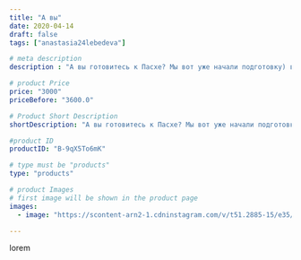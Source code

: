```yaml
---
title: "А вы"
date: 2020-04-14
draft: false
tags: ["anastasia24lebedeva"]

# meta description
description : "А вы готовитесь к Пасхе? Мы вот уже начали подготовку) в этом году решили красить яйца по старинке🤭. Делитесь своим опытом в этом деле💪"

# product Price
price: "3000"
priceBefore: "3600.0"

# Product Short Description
shortDescription: "А вы готовитесь к Пасхе? Мы вот уже начали подготовку) в этом году решили красить яйца по старинке🤭. Делитесь своим опытом в этом деле💪"

#product ID
productID: "B-9qX5To6mK"

# type must be "products"
type: "products"

# product Images
# first image will be shown in the product page
images:
  - image: "https://scontent-arn2-1.cdninstagram.com/v/t51.2885-15/e35/93383746_2543916782522582_7868385684963779266_n.jpg?se=7&tp=1&_nc_ht=scontent-arn2-1.cdninstagram.com&_nc_cat=102&_nc_ohc=QCkNk5niYf0AX9Dtneu&ccb=7-4&oh=907908016156a2567bd69f483d2e8aba&oe=60833A55&ig_cache_key=MjI4NzE3MDU0NTgwODI4ODEzOA%3D%3D.2-ccb7-4"

---
```

lorem
